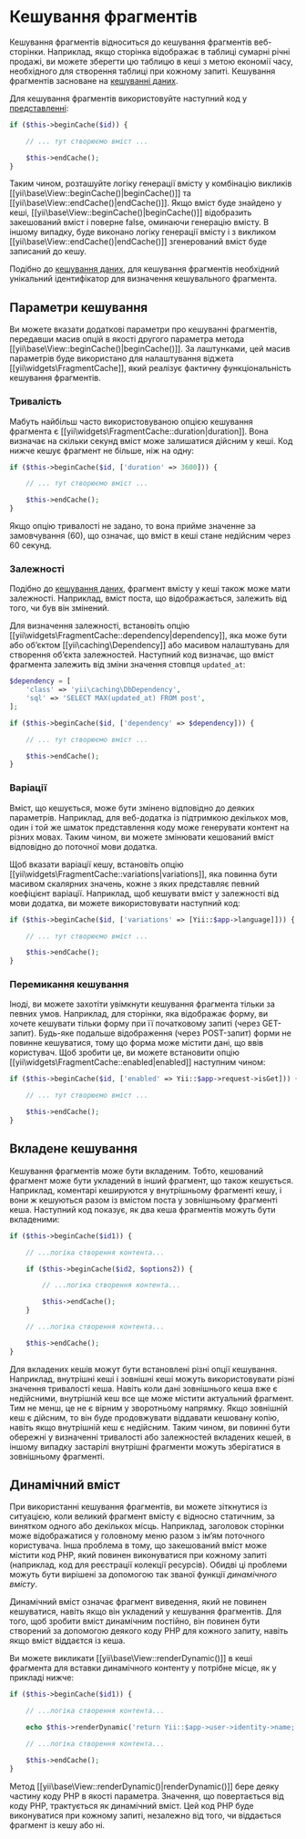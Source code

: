 Кешування фрагментів
====================

Кешування фрагментів відноситься до кешування фрагментів веб-сторінки. Наприклад, якщо сторінка відображає в таблиці сумарні 
річні продажі, ви можете зберегти цю таблицю в кеші з метою економії часу, необхідного для створення таблиці при кожному запиті. 
Кешування фрагментів засноване на [кешуванні даних](caching-data.md).

Для кешування фрагментів використовуйте наступний код у [представленні](structure-views.md):

```php
if ($this->beginCache($id)) {

    // ... тут створюємо вміст ...

    $this->endCache();
}
```

Таким чином, розташуйте логіку генерації вмісту у комбінацію викликів [[yii\base\View::beginCache()|beginCache()]] та
[[yii\base\View::endCache()|endCache()]]. Якщо вміст буде знайдено у кеші, [[yii\base\View::beginCache()|beginCache()]]
відобразить закешований вміст і поверне false, оминаючи генерацію вмісту.
В іншому випадку, буде виконано логіку генерації вмісту і з викликом [[yii\base\View::endCache()|endCache()]]
згенерований вміст буде записаний до кешу.

Подібно до [кешування даних](caching-data.md), для кешування фрагментів необхідний унікальний ідентифікатор 
для визначення кешувального фрагмента.


## Параметри кешування <span id="caching-options"></span>

Ви можете вказати додаткові параметри про кешуванні фрагментів, передавши масив опцій в якості другого параметра метода
[[yii\base\View::beginCache()|beginCache()]]. За лаштунками, цей масив параметрів буде використано для налаштування віджета
[[yii\widgets\FragmentCache]], який реалізує фактичну функціональність кешування фрагментів.


### Тривалість <span id="duration"></span>

Мабуть найбільш часто використовуваною опцією кешування фрагмента є [[yii\widgets\FragmentCache::duration|duration]].
Вона визначає на скільки секунд вміст може залишатися дійсним у кеші. Код нижче кешує фрагмент не більше, ніж на одну:

```php
if ($this->beginCache($id, ['duration' => 3600])) {

    // ... тут створюємо вміст ...

    $this->endCache();
}
```

Якщо опцію тривалості не задано, то вона прийме значенне за замовчування (60), що означає, що вміст в кеші стане недійсним через 60 секунд.


### Залежності <span id="dependencies"></span>

Подібно до [кешування даних](caching-data.md#cache-dependencies), фрагмент вмісту у кеші також може мати залежності.
Наприклад, вміст поста, що відображається, залежить від того, чи був він змінений.

Для визначення залежності, встановіть опцію [[yii\widgets\FragmentCache::dependency|dependency]], 
яка може бути або обʼєктом [[yii\caching\Dependency]] або масивом налаштувань для створення обʼєкта залежностей.
Наступний код визначає, що вміст фрагмента залежить від зміни значення стовпця `updated_at`:

```php
$dependency = [
    'class' => 'yii\caching\DbDependency',
    'sql' => 'SELECT MAX(updated_at) FROM post',
];

if ($this->beginCache($id, ['dependency' => $dependency])) {

    // ... тут створюємо вміст ...

    $this->endCache();
}
```


### Варіації <span id="variations"></span>

Вміст, що кешується, може бути змінено відповідно до деяких параметрів.
Наприклад, для веб-додатка із підтримкою декількох мов, один і той же шматок представлення коду може генерувати контент на різних мовах.
Таким чином, ви можете змінювати кешований вміст відповідно до поточної мови додатка.

Щоб вказати варіації кешу, встановіть опцію [[yii\widgets\FragmentCache::variations|variations]], 
яка повинна бути масивом скалярних значень, кожне з яких представляє певний коефіцієнт варіації.
Наприклад, щоб кешувати вміст у залежності від мови додатка, ви можете використовувати наступний код:

```php
if ($this->beginCache($id, ['variations' => [Yii::$app->language]])) {

    // ... тут створюємо вміст ...

    $this->endCache();
}
```


### Перемикання кешування <span id="toggling-caching"></span>

Іноді, ви можете захотіти увімкнути кешування фрагмента тільки за певних умов. Наприклад, для сторінки, яка відображає форму, 
ви хочете кешувати тільки форму при її початковому запиті (через GET-запит). Будь-яке подальше відображення (через POST-запит)
форми не повинне кешуватися, тому що форма може містити дані, що ввів користувач.
Щоб зробити це, ви можете встановити опцію [[yii\widgets\FragmentCache::enabled|enabled]] наступним чином:

```php
if ($this->beginCache($id, ['enabled' => Yii::$app->request->isGet])) {

    // ... тут створюємо вміст ...

    $this->endCache();
}
```


## Вкладене кешування <span id="nested-caching"></span>

Кешування фрагментів може бути вкладеним. Тобто, кешований фрагмент може бути укладений в інший фрагмент, що також кешується.
Наприклад, коментарі кешируются у внутрішньому фрагменті кешу, і вони ж кешуються разом із вмістом поста у зовнішньому 
фрагменті кеша. Наступний код показує, як два кеша фрагментів можуть бути вкладеними:

```php
if ($this->beginCache($id1)) {

    // ...логіка створення контента...

    if ($this->beginCache($id2, $options2)) {

        // ...логіка створення контента...

        $this->endCache();
    }

    // ...логіка створення контента...

    $this->endCache();
}
```

Для вкладених кешів можут бути встановлені різні опції кешування. Наприклад, внутрішні кеші і зовнішні кеші можуть використовувати
різні значення тривалості кеша. Навіть коли дані зовнішнього кеша вже є недійсними, внутрішній кеш все ще може містити актуальний фрагмент.
Тим не менш, це не є вірним у зворотньому напрямку. Якщо зовнішній кеш є дійсним, то він буде продовжувати віддавати кешовану копію,
навіть якщо внутрішній кеш є недійсним. Таким чином, ви повинні бути обережні у визначенні тривалості або залежностей вкладених кешей, 
в іншому випадку застарілі внутрішні фрагменти можуть зберігатися в зовнішньому фрагменті.


## Динамічний вміст <span id="dynamic-content"></span>

При використанні кешування фрагментів, ви можете зіткнутися із ситуацією, коли великий фрагмент вмісту є відносно статичним,
за винятком одного або декількох місць. Наприклад, заголовок сторінки може відображатися у головному меню разом 
з імʼям поточного користувача. Інша проблема в тому, що закешований вміст може містити код PHP, який повинен 
виконуватися при кожному запиті (наприклад, код для реєстрації колекції ресурсів). Обидві ці проблеми можуть бути 
вирішені за допомогою так званої функції *динамічного вмісту*.

Динамічний вміст означає фрагмент виведення, який не повинен кешуватися, навіть якщо він укладений у кешування фрагментів.
Для того, щоб зробити вміст динамічним постійно, він повинен бути створений за допомогою деякого коду PHP для кожного запиту,
навіть якщо вміст віддаєтся із кеша.

Ви можете викликати [[yii\base\View::renderDynamic()]] в кеші фрагмента для вставки динамічного контенту у потрібне місце,
як у прикладі нижче:

```php
if ($this->beginCache($id1)) {

    // ...логіка створення контента...

    echo $this->renderDynamic('return Yii::$app->user->identity->name;');

    // ...логіка створення контента...

    $this->endCache();
}
```

Метод [[yii\base\View::renderDynamic()|renderDynamic()]] бере деяку частину коду PHP в якості параметра.
Значення, що повертається від коду PHP, трактується як динамічний вміст. Цей код PHP буде виконуватися при кожному запиті,
незалежно від того, чи віддається фрагмент із кешу або ні.
